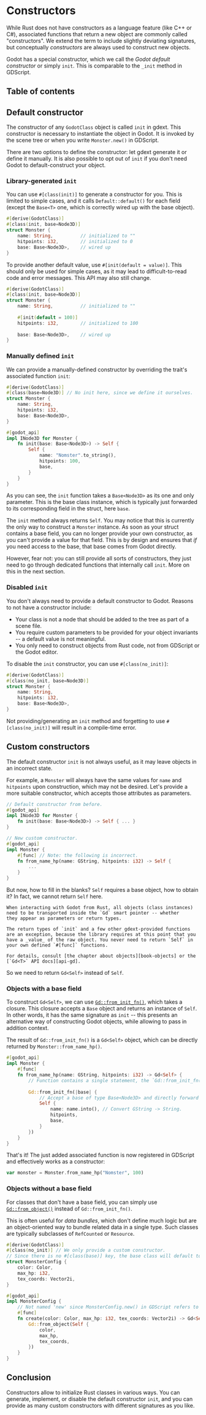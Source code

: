<!--
  ~ Copyright (c) godot-rust; Bromeon and contributors.
  ~ This Source Code Form is subject to the terms of the Mozilla Public
  ~ License, v. 2.0. If a copy of the MPL was not distributed with this
  ~ file, You can obtain one at https://mozilla.org/MPL/2.0/.
-->

# Constructors

While Rust does not have constructors as a language feature (like C++ or C#), associated functions that return a new object are commonly
called "constructors". We extend the term to include slightly deviating signatures, but conceptually _constructors_ are always
used to construct new objects.

Godot has a special constructor, which we call the _Godot default constructor_ or simply `init`. This is comparable to the `_init` method in
GDScript.


## Table of contents

<!-- toc -->


## Default constructor

The constructor of any `GodotClass` object is called `init` in gdext. This constructor is necessary to instantiate the object in Godot.
It is invoked by the scene tree or when you write `Monster.new()` in GDScript.

There are two options to define the constructor: let gdext generate it or define it manually. It is also possible to opt out of `init` if you
don't need Godot to default-construct your object.


### Library-generated `init`

You can use `#[class(init)]` to generate a constructor for you. This is limited to simple cases, and it calls `Default::default()` for each
field (except the `Base<T>` one, which is correctly wired up with the base object).

```rs
#[derive(GodotClass)]
#[class(init, base=Node3D)]
struct Monster {
    name: String,          // initialized to ""
    hitpoints: i32,        // initialized to 0
    base: Base<Node3D>,    // wired up
}
```

To provide another default value, use `#[init(default = value)]`. This should only be used for simple cases, as it may lead to difficult-to-read
code and error messages. This API may also still change.

```rs
#[derive(GodotClass)]
#[class(init, base=Node3D)]
struct Monster {
    name: String,          // initialized to ""
   
    #[init(default = 100)]
    hitpoints: i32,        // initialized to 100
    
    base: Base<Node3D>,    // wired up
}
```


### Manually defined `init`

We can provide a manually-defined constructor by overriding the trait's associated function `init`:

```rs
#[derive(GodotClass)]
#[class(base=Node3D)] // No init here, since we define it ourselves.
struct Monster {
    name: String,
    hitpoints: i32,
    base: Base<Node3D>,
}

#[godot_api]
impl INode3D for Monster {
    fn init(base: Base<Node3D>) -> Self {
        Self {
            name: "Nomster".to_string(),
            hitpoints: 100,
            base,
        }
    }
}
```

As you can see, the `init` function takes a `Base<Node3D>` as its one and only parameter. This is the base class instance, which is typically
just forwarded to its corresponding field in the struct, here `base`.

The `init` method always returns `Self`. You may notice that this is currently the only way to construct a `Monster` instance. As soon as your
struct contains a base field, you can no longer provide your own constructor, as you can't provide a value for that field. This is by design and
ensures that _if_ you need access to the base, that base comes from Godot directly.

However, fear not: you can still provide all sorts of constructors, they just need to go through dedicated functions that internally call `init`.
More on this in the next section.


### Disabled `init`

You don't always need to provide a default constructor to Godot. Reasons to not have a constructor include:

- Your class is not a node that should be added to the tree as part of a scene file.
- You require custom parameters to be provided for your object invariants -- a default value is not meaningful.
- You only need to construct objects from Rust code, not from GDScript or the Godot editor.

To disable the `init` constructor, you can use `#[class(no_init)]`:

```rs
#[derive(GodotClass)]
#[class(no_init, base=Node3D)]
struct Monster {
    name: String,
    hitpoints: i32,
    base: Base<Node3D>,
}
```

Not providing/generating an `init` method and forgetting to use `#[class(no_init)]` will result in a compile-time error.


## Custom constructors

The default constructor `init` is not always useful, as it may leave objects in an incorrect state.

For example, a `Monster` will always have the same values for `name` and `hitpoints` upon construction, which may not be desired.
Let's provide a more suitable constructor, which accepts those attributes as parameters.

```rs
// Default constructor from before.
#[godot_api]
impl INode3D for Monster {
    fn init(base: Base<Node3D>) -> Self { ... }
}

// New custom constructor.
#[godot_api]
impl Monster {
    #[func] // Note: the following is incorrect.
    fn from_name_hp(name: GString, hitpoints: i32) -> Self { 
        ...
    }
}
```

But now, how to fill in the blanks? `Self` requires a base object, how to obtain it? In fact, we cannot return `Self` here.

```admonish info title="Passing around objects"
When interacting with Godot from Rust, all objects (class instances) need to be transported inside the `Gd` smart pointer -- whether
they appear as parameters or return types.

The return types of `init` and a few other gdext-provided functions are an exception, because the library requires at this point that you
have a _value_ of the raw object. You never need to return `Self` in your own defined `#[func]` functions.

For details, consult [the chapter about objects][book-objects] or the [`Gd<T>` API docs][api-gd].
```

So we need to return `Gd<Self>` instead of `Self`.


### Objects with a base field

To construct `Gd<Self>`, we can use [`Gd::from_init_fn()`][api-gd-from-init-fn], which takes a closure. This closure accepts a `Base` object
and returns an instance of `Self`. In other words, it has the same signature as `init` -- this presents an alternative way of constructing
Godot objects, while allowing to pass in addition context.

The result of `Gd::from_init_fn()` is a `Gd<Self>` object, which can be directly returned by `Monster::from_name_hp()`.

```rs
#[godot_api]
impl Monster {
    #[func]
    fn from_name_hp(name: GString, hitpoints: i32) -> Gd<Self> {
        // Function contains a single statement, the `Gd::from_init_fn()` call.
        
        Gd::from_init_fn(|base| {
            // Accept a base of type Base<Node3D> and directly forward it.
            Self {
                name: name.into(), // Convert GString -> String.
                hitpoints,
                base,
            }
        })
    }
}
```

That's it! The just added associated function is now registered in GDScript and effectively works as a constructor:

```php
var monster = Monster.from_name_hp("Nomster", 100)
```


### Objects without a base field

For classes that don't have a base field, you can simply use [`Gd::from_object()`][api-gd-from-object] instead of `Gd::from_init_fn()`.

This is often useful for _data bundles_, which don't define much logic but are an object-oriented way to bundle related data in a single
type. Such classes are typically subclasses of `RefCounted` or `Resource`.

```rs
#[derive(GodotClass)]
#[class(no_init)] // We only provide a custom constructor.
// Since there is no #[class(base)] key, the base class will default to RefCounted.
struct MonsterConfig {
    color: Color,
    max_hp: i32,
    tex_coords: Vector2i,
}

#[godot_api]
impl MonsterConfig {
    // Not named 'new' since MonsterConfig.new() in GDScript refers to default. 
    #[func] 
    fn create(color: Color, max_hp: i32, tex_coords: Vector2i) -> Gd<Self> {
        Gd::from_object(Self {
            color,
            max_hp,
            tex_coords,
        })
    }
}
```


## Conclusion

Constructors allow to initialize Rust classes in various ways. You can generate, implement, or disable the default constructor `init`, and you
can provide as many custom constructors with different signatures as you like.

[api-gd-from-init-fn]: https://godot-rust.github.io/docs/gdext/master/godot/obj/struct.Gd.html#method.from_init_fn
[api-gd-from-object]: https://godot-rust.github.io/docs/gdext/master/godot/obj/struct.Gd.html#method.from_object
[api-gd]: https://godot-rust.github.io/docs/gdext/master/godot/obj/struct.Gd.html
[book-objects]: ../intro/objects.md
